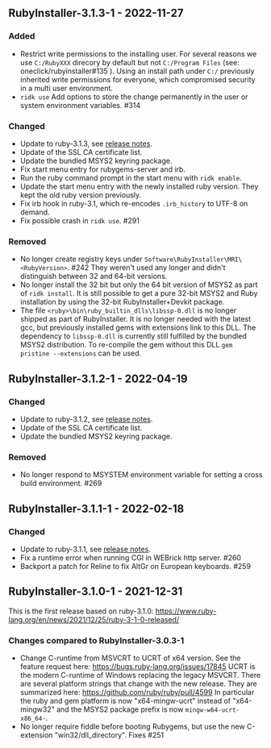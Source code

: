 ## RubyInstaller-3.1.3-1 - 2022-11-27

### Added
- Restrict write permissions to the installing user.
  For several reasons we use `C:/RubyXXX` direcory by default but not `C:/Program Files` (see: oneclick/rubyinstaller#135 ).
  Using an install path under `C:/` previously inherited write permissions for everyone, which compromised security in a multi user environment.
- `ridk use` Add options to store the change permanently in the user or system environment variables. #314

### Changed
- Update to ruby-3.1.3, see [release notes](https://www.ruby-lang.org/en/news/2022/11/24/ruby-3-1-3-released/).
- Update of the SSL CA certificate list.
- Update the bundled MSYS2 keyring package.
- Fix start menu entry for rubygems-server and irb.
- Run the ruby command prompt in the start menu with `ridk enable`.
- Update the start menu entry with the newly installed ruby version.
  They kept the old ruby version previously.
- Fix irb hook in ruby-3.1, which re-encodes `.irb_history` to UTF-8 on demand.
- Fix possible crash in `ridk use`. #291

### Removed
- No longer create registry keys under `Software\RubyInstaller\MRI\<RubyVersion>`. #242
  They weren't used any longer and didn't distinguish between 32 and 64-bit versions.
- No longer install the 32 bit but only the 64 bit version of MSYS2 as part of `ridk install`.
  It is still possible to get a pure 32-bit MSYS2 and Ruby installation by using the 32-bit RubyInstaller+Devkit package.
- The file `<ruby>\bin\ruby_builtin_dlls\libssp-0.dll` is no longer shipped as part of RubyInstaller.
  It is no longer needed with the latest gcc, but previously installed gems with extensions link to this DLL.
  The dependency to `libssp-0.dll` is currently still fulfilled by the bundled MSYS2 distribution.
  To re-compile the gem without this DLL `gem pristine --extensions` can be used.


## RubyInstaller-3.1.2-1 - 2022-04-19

### Changed
- Update to ruby-3.1.2, see [release notes](https://www.ruby-lang.org/en/news/2022/04/12/ruby-3-1-2-released/).
- Update of the SSL CA certificate list.
- Update the bundled MSYS2 keyring package.

### Removed
- No longer respond to MSYSTEM environment variable for setting a cross build environment. #269


## RubyInstaller-3.1.1-1 - 2022-02-18

### Changed
- Update to ruby-3.1.1, see [release notes](https://www.ruby-lang.org/en/news/2022/02/18/ruby-3-1-1-released/).
- Fix a runtime error when running CGI in WEBrick http server. #260
- Backport a patch for Reline to fix AltGr on European keyboards. #259


## RubyInstaller-3.1.0-1 - 2021-12-31

This is the first release based on ruby-3.1.0: https://www.ruby-lang.org/en/news/2021/12/25/ruby-3-1-0-released/

### Changes compared to RubyInstaller-3.0.3-1
- Change C-runtime from MSVCRT to UCRT of x64 version.
  See the feature request here: https://bugs.ruby-lang.org/issues/17845
  UCRT is the modern C-runtime of Windows replacing the legacy MSVCRT.
  There are several platform strings that change with the new release.
  They are summarized here: https://github.com/ruby/ruby/pull/4599
  In particular the ruby and gem platform is now "x64-mingw-ucrt" instead of "x64-mingw32" and the MSYS2 package prefix is now `mingw-w64-ucrt-x86_64-`.
- No longer require fiddle before booting Rubygems, but use the new C-extension "win32/dll_directory".
  Fixes #251
